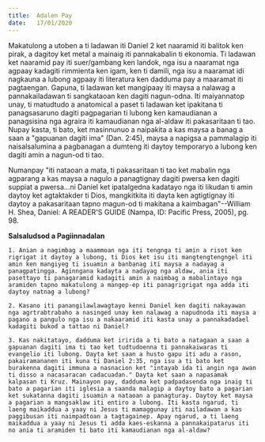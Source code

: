 ```yaml
---
title:  Adalen Pay
date:   17/01/2020
---
```


Makatulong a utoben a ti ladawan iti Daniel 2 ket naaramid iti balitok ken pirak, a dagitoy ket metal a mainaig iti pannakabalin ti ekonomia. Ti ladawan ket naaramid pay iti suer/gambang ken landok, nga isu a naaramat nga agpaay kadagiti rimmienta ken igam, ken ti damili, nga isu a naaramat idi nagkauna a lubong agpaay iti literatura ken dadduma pay a maaramat iti pagtaengan. Gapuna, ti ladawan ket mangipaay iti maysa a nalawag a pannakailadawan ti sangkataoan ken dagiti nagun-odna. Iti maiyannatop unay, ti matudtudo a anatomical a paset ti ladawan ket ipakitana ti panagsasaruno dagiti pagpagarian ti lubong ken kamaudianan a panagsisina nga agraira iti kamaudianan nga al-aldaw iti pakasaritaan ti tao. Nupay kasta, ti bato, ket masinnunuo a naipakita a kas maysa a banag a saan a "gapuanan dagiti ima" (Dan. 2:45), maysa a napigsa a pammalagip iti naisalsalumina a pagbanagan a dumteng iti daytoy temporaryo a lubong ken dagiti amin a nagun-od ti tao.

Numanpay "iti nataoan a mata, ti pakasaritaan ti tao ket mabalin nga agparang a kas maysa a nagulo a panagtignay dagiti pwersa ken dagiti suppiat a pwersa...ni Daniel ket ipatalgedna kadatayo nga iti likudan ti amin daytoy ket agtaktakder ti Dios, mangkitkita iti dayta ken agtigtignay iti daytoy a pakasaritaan tapno magun-od ti makitana a kaimbagan"--William H. Shea, Daniel: A READER'S GUIDE (Nampa, ID: Pacific Press, 2005), pg. 98.

**Salsaludsod a Pagiinnadalan**

`1. Anian a nagimbag a maammoan nga iti tengnga ti amin a risot ken rigrigat it daytoy a lubong, ti Dios ket isu iti mangtengtengngel iti amin ken mangiyeg ti isuamin a banbanag iti maysa a nadayag a panagpatingga. Aginngana kadayta a nadayag nga aldaw, ania iti pasettayo ti panagaramid kadagiti amin a naimbag a mabalintayo nga aramiden tapno makatulong a mangep-ep iti panagrigrigat nga adda iti daytoy natnag a lubong?`

`2. Kasano iti panangilawlawagtayo kenni Daniel ken dagiti nakayawan nga agrtrabtrabaho a nasinged unay ken nalawag a napudnoda iti maysa a pagano a pangulo nga isu a nakaaramid iti kasta unay a pannakadadael kadagiti bukod a tattao ni Daniel?`

`3. Kas nakitatayo, dadduma ket iririda a ti bato a natagaan a saan a gapuanan dagiti ima ti tao ket tudtudoenna ti pannakaiwaras ti evangelio iti lubong. Dayta ket saan a husto gapu iti adu a rason, pakairamananen iti kuna ti Daniel 2:35, nga isu a ti bato ket burakenna dagiti immuna a nasnacion ket "intayab ida ti angin nga awan ti disso a nacasaracan cadacuadan." Dayta ket saan a napasamak kalpasan ti Kruz. Mainayon pay, dadduma ket padpadasenda nga inaig ti bato a pagarian iti iglesia a saanda malagip a daytoy bato a pagarian ket sukatanna dagiti isuamin a nataoan a panagturay. Daytoy ket maysa a pagarian a mangsaklaw iti entiro a lubong. Iti kasta ngarud, ti laeng maikaddua a yaay ni Jesus ti mamaggunay iti nailadawan a kas paggibusan iti naimpadtoan a tagtagainep. Apay ngarud, a ti laeng maikaddua a yaay ni Jesus ti adda kaes-eskanna a pannakaipatarus iti no ania ti aramiden ti bato iti kamaudianan nga al-aldaw?`
